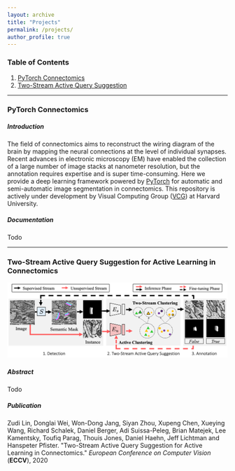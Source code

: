 ```yaml
---
layout: archive
title: "Projects"
permalink: /projects/
author_profile: true
---
```


<!--{% include base_path %}

{% for post in site.publications reversed %}
  {% include archive-single.html %}
{% endfor %}
-->
### Table of Contents

1. [PyTorch Connectomics](#pytorch_connectomics)
2. [Two-Stream Active Query Suggestion](#two_stream_active)

------------------------------------------------------------------------------
### PyTorch Connectomics <a name="pytorch_connectomics"></a>

##### Introduction

The field of connectomics aims to reconstruct the wiring diagram of the brain by mapping the neural connections at the level of individual synapses. Recent advances in electronic microscopy (EM) have enabled the collection of a large number of image stacks at nanometer resolution, but the annotation requires expertise and is super time-consuming. Here we provide a deep learning framework powered by [PyTorch](https://pytorch.org/) for automatic and semi-automatic image segmentation in connectomics. This repository is actively under development by Visual Computing Group ([VCG](https://vcg.seas.harvard.edu)) at Harvard University.

##### Documentation

Todo

------------------------------------------------------------------------------
### Two-Stream Active Query Suggestion for Active Learning in Connectomics <a name="two_stream_active"></a>

![Two-stream active query suggestion for synapse detection in electron microscopy (EM) images.](/files/figures/two_stream/two_stream_overview.png)

##### Abstract

Todo

##### Publication

Zudi Lin, Donglai Wei, Won-Dong Jang, Siyan Zhou, Xupeng Chen, Xueying Wang, Richard Schalek, Daniel Berger, Adi Suissa-Peleg, Brian Matejek, Lee Kamentsky, Toufiq Parag, Thouis Jones, Daniel Haehn, Jeff Lichtman and Hanspeter Pfister. "Two-Stream Active Query Suggestion for Active Learning in Connectomics." *European Conference on Computer Vision* (**ECCV**), 2020
